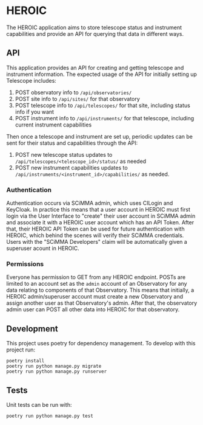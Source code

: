 # HEROIC
The HEROIC application aims to store telescope status and instrument capabilities and provide an API for querying that data in different ways.


## API
This application provides an API for creating and getting telescope and instrument information. The expected usage of the API for initially setting up Telescope includes:

1. POST observatory info to `/api/observatories/`
2. POST site info to `/api/sites/` for that observatory
3. POST telescope info to `/api/telescopes/` for that site, including status info if you want
4. POST instrument info to `/api/instruments/` for that telescope, including current instrument capabilities

Then once a telescope and instrument are set up, periodic updates can be sent for their status and capabilities through the API:
1. POST new telescope status updates to `/api/telescopes/<telescope_id>/status/` as needed
2. POST new instrument capabilities updates to `/api/instruments/<instrument_id>/capabilities/` as needed.


### Authentication
Authentication occurs via SCiMMA admin, which uses CILogin and KeyCloak. In practice this means that a user account in HEROIC must
first login via the User Interface to "create" their user account in SCiMMA admin and associate it with a HEROIC user account which has an
API Token. After that, their HEROIC API Token can be used for future authentication with HEROIC, which behind the scenes will verify their
SCiMMA credentials. Users with the "SCiMMA Developers" claim will be automatically given a superuser acount in HEROIC.


### Permissions
Everyone has permission to GET from any HEROIC endpoint. POSTs are limited to an account set as the `admin` account of an Observatory
for any data relating to components of that Observatory. This means that initially, a HEROIC admin/superuser account must create a new
Observatory and assign another user as that Observatory's admin. After that, the observatory admin user can POST all other data into
HEROIC for that observatory.


## Development
This project uses poetry for dependency management. To develop with this project run:

    poetry install
    poetry run python manage.py migrate
    poetry run python manage.py runserver


## Tests
Unit tests can be run with:

    poetry run python manage.py test
